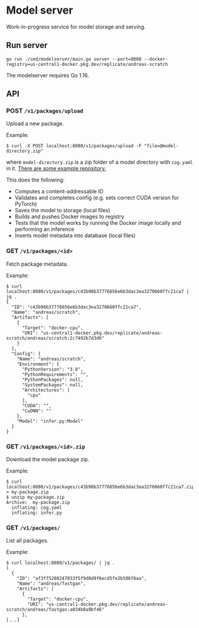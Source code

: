 # Model server

Work-in-progress service for model storage and serving.

## Run server

```
go run ./cmd/modelserver/main.go server --port=8080 --docker-registry=us-central1-docker.pkg.dev/replicate/andreas-scratch
```

The modelserver requires Go 1.16.

## API

### POST `/v1/packages/upload`

Upload a new package.

Example:

```
$ curl -X POST localhost:8080/v1/packages/upload -F "file=@model-directory.zip"
```

where `model-directory.zip` is a zip folder of a model directory with `cog.yaml` in it. [There are some example repository.](https://github.com/replicate/example-models)

This does the following:
* Computes a content-addressable ID
* Validates and completes config (e.g. sets correct CUDA version for PyTorch)
* Saves the model to storage (local files)
* Builds and pushes Docker images to registry
* Tests that the model works by running the Docker image locally and performing an inference
* Inserts model metadata into database (local files)

### GET `/v1/packages/<id>`

Fetch package metadata.

Example:

```
$ curl localhost:8080/v1/packages/c43b98b37776656e6b3dac3ea3270660ffc21ca7 | jq .
{
  "ID": "c43b98b37776656e6b3dac3ea3270660ffc21ca7",
  "Name": "andreas/scratch",
  "Artifacts": [
    {
      "Target": "docker-cpu",
      "URI": "us-central1-docker.pkg.dev/replicate/andreas-scratch/andreas/scratch:2c7492b7d3d6"
    }
  ],
  "Config": {
    "Name": "andreas/scratch",
    "Environment": {
      "PythonVersion": "3.8",
      "PythonRequirements": "",
      "PythonPackages": null,
      "SystemPackages": null,
      "Architectures": [
        "cpu"
      ],
      "CUDA": "",
      "CuDNN": ""
    },
    "Model": "infer.py:Model"
  }
}
```

### GET `/v1/packages/<id>.zip`

Download the model package zip.

Example:

```
$ curl localhost:8080/v1/packages/c43b98b37776656e6b3dac3ea3270660ffc21ca7.zip > my-package.zip
$ unzip my-package.zip
Archive:  my-package.zip
  inflating: cog.yaml
  inflating: infer.py
```

### GET `/v1/packages/`

List all packages.

Example:

```
$ curl localhost:8080/v1/packages/ | jq .
[
  {
    "ID": "af3ff5288247833f5f9d8d9f6ecd5fe2b586f6aa",
    "Name": "andreas/fastgan",
    "Artifacts": [
      {
        "Target": "docker-cpu",
        "URI": "us-central1-docker.pkg.dev/replicate/andreas-scratch/andreas/fastgan:a034b8a9bf46"
      },
[...]
```
